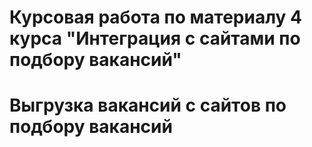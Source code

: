 # Курсовая работа по материалу 4 курса "Интеграция с сайтами по подбору вакансий"

# Выгрузка вакансий с сайтов по подбору вакансий